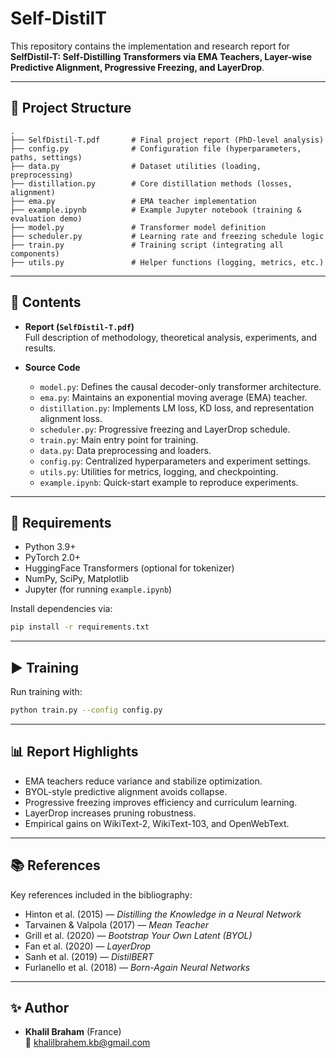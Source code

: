 # Self-DistilT

This repository contains the implementation and research report for **SelfDistil-T: Self-Distilling Transformers via EMA Teachers, Layer-wise Predictive Alignment, Progressive Freezing, and LayerDrop**.

---

## 📂 Project Structure

```
.
├── SelfDistil-T.pdf       # Final project report (PhD-level analysis)
├── config.py              # Configuration file (hyperparameters, paths, settings)
├── data.py                # Dataset utilities (loading, preprocessing)
├── distillation.py        # Core distillation methods (losses, alignment)
├── ema.py                 # EMA teacher implementation
├── example.ipynb          # Example Jupyter notebook (training & evaluation demo)
├── model.py               # Transformer model definition
├── scheduler.py           # Learning rate and freezing schedule logic
├── train.py               # Training script (integrating all components)
├── utils.py               # Helper functions (logging, metrics, etc.)
```

---

## 📖 Contents

- **Report (`SelfDistil-T.pdf`)**  
  Full description of methodology, theoretical analysis, experiments, and results.

- **Source Code**  
  - `model.py`: Defines the causal decoder-only transformer architecture.  
  - `ema.py`: Maintains an exponential moving average (EMA) teacher.  
  - `distillation.py`: Implements LM loss, KD loss, and representation alignment loss.  
  - `scheduler.py`: Progressive freezing and LayerDrop schedule.  
  - `train.py`: Main entry point for training.  
  - `data.py`: Data preprocessing and loaders.  
  - `config.py`: Centralized hyperparameters and experiment settings.  
  - `utils.py`: Utilities for metrics, logging, and checkpointing.  
  - `example.ipynb`: Quick-start example to reproduce experiments.

---

## 🔧 Requirements

- Python 3.9+
- PyTorch 2.0+
- HuggingFace Transformers (optional for tokenizer)
- NumPy, SciPy, Matplotlib
- Jupyter (for running `example.ipynb`)

Install dependencies via:

```bash
pip install -r requirements.txt
```

---

## ▶️ Training

Run training with:

```bash
python train.py --config config.py
```

---

## 📊 Report Highlights

- EMA teachers reduce variance and stabilize optimization.  
- BYOL-style predictive alignment avoids collapse.  
- Progressive freezing improves efficiency and curriculum learning.  
- LayerDrop increases pruning robustness.  
- Empirical gains on WikiText-2, WikiText-103, and OpenWebText.

---

## 📚 References

Key references included in the bibliography:
- Hinton et al. (2015) — *Distilling the Knowledge in a Neural Network*
- Tarvainen & Valpola (2017) — *Mean Teacher*
- Grill et al. (2020) — *Bootstrap Your Own Latent (BYOL)*
- Fan et al. (2020) — *LayerDrop*
- Sanh et al. (2019) — *DistilBERT*
- Furlanello et al. (2018) — *Born-Again Neural Networks*

---

## ✨ Author

- **Khalil Braham** (France)  
  📧 khalilbrahem.kb@gmail.com
